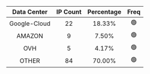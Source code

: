 | Data Center | IP Count | Percentage | Freq |
|:------------:|:--------:|:-----------:|:-----:|
| Google-Cloud | 22 | 18.33% | 🟢 |
| AMAZON | 9 | 7.50% | 🟢 |
| OVH | 5 | 4.17% | 🟢 |
| OTHER | 84 | 70.00% | 🟢 |